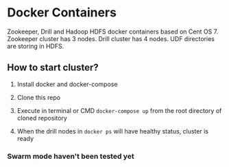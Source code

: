 # Docker Containers

Zookeeper, Drill and Hadoop HDFS docker containers based on Cent OS 7. 
Zookeeper cluster has 3 nodes.
Drill cluster has 4 nodes.
UDF directories are storing in HDFS.

## How to start cluster?

1) Install docker and docker-compose

2) Clone this repo

3) Execute in terminal or CMD `docker-compose up` from the root directory of cloned repository

4) When the drill nodes in `docker ps` will have healthy status, cluster is ready

### Swarm mode haven't been tested yet
